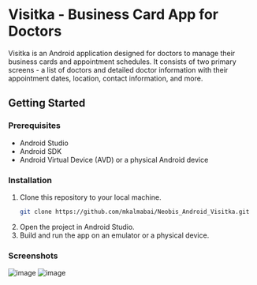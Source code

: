 # Visitka - Business Card App for Doctors

Visitka is an Android application designed for doctors to manage their business cards and appointment schedules. It consists of two primary screens - a list of doctors and detailed doctor information with their appointment dates, location, contact information, and more.

## Getting Started

### Prerequisites
- Android Studio
- Android SDK
- Android Virtual Device (AVD) or a physical Android device

### Installation
1. Clone this repository to your local machine.
   ```bash
   git clone https://github.com/mkalmabai/Neobis_Android_Visitka.git
2. Open the project in Android Studio.
3. Build and run the app on an emulator or a physical device.

### Screenshots
![image](https://github.com/mkalmabai/Neobis_Android_Visitka/assets/96809964/3bbee0b6-312d-4273-af71-b82338ca2b85)
![image](https://github.com/mkalmabai/Neobis_Android_Visitka/assets/96809964/f96d0f50-25bb-4499-b18c-04f343cfdff5)
